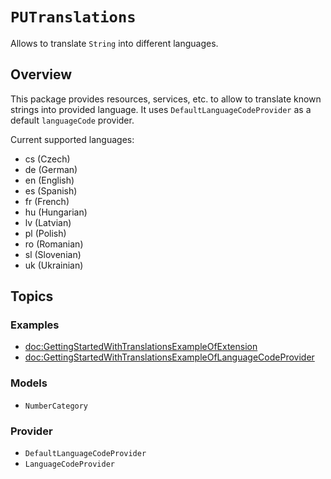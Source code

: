 # ``PUTranslations``

Allows to translate `String` into different languages. 

## Overview

This package provides resources, services, etc. to allow to translate known strings into provided language. It uses ``DefaultLanguageCodeProvider`` as a default `languageCode` provider. 

Current supported languages:

* cs (Czech)
* de (German)
* en (English)
* es (Spanish)
* fr (French)
* hu (Hungarian)
* lv (Latvian)
* pl (Polish)
* ro (Romanian)
* sl (Slovenian)
* uk (Ukrainian)

## Topics

### Examples

- <doc:GettingStartedWithTranslationsExampleOfExtension>
- <doc:GettingStartedWithTranslationsExampleOfLanguageCodeProvider>

### Models

- ``NumberCategory``

### Provider

- ``DefaultLanguageCodeProvider``
- ``LanguageCodeProvider``

